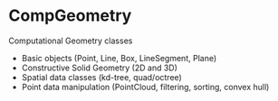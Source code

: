 # CompGeometry
Computational Geometry classes
* Basic objects (Point, Line, Box, LineSegment, Plane)
* Constructive Solid Geometry (2D and 3D)
* Spatial data classes (kd-tree, quad/octree)
* Point data manipulation (PointCloud, filtering, sorting, convex hull)